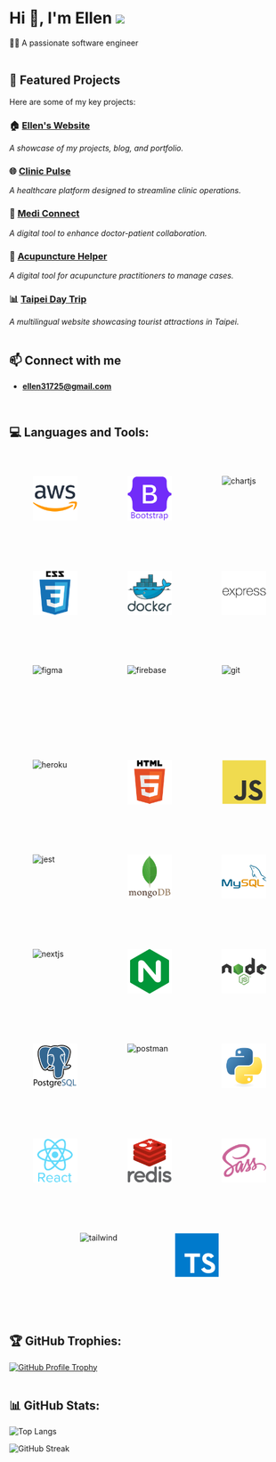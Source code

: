 # Hi 👋, I'm Ellen ![](https://komarev.com/ghpvc/?username=Ellen-ho)

👩‍💻 A passionate software engineer  
<br>

## 🌟 Featured Projects  
Here are some of my key projects:

### 🏠 [Ellen's Website](https://ellen-website-rabfc76eg-ellenhos-projects.vercel.app)  
*A showcase of my projects, blog, and portfolio.*  

### 🌐 [Clinic Pulse](https://myclinics.life/)  
*A healthcare platform designed to streamline clinic operations.*

### 🤝 [Medi Connect](https://medi-connect-ui.vercel.app/)  
*A digital tool to enhance doctor-patient collaboration.*   

### 🧮 [Acupuncture Helper](https://acupuncture-helper-service.onrender.com/)  
*A digital tool for acupuncture practitioners to manage cases.*

### 📊 [Taipei Day Trip](https://travelco.agency/)  
*A multilingual website showcasing tourist attractions in Taipei.*  
<br>

## 📫 Connect with me  
- **ellen31725@gmail.com**
<br>

## 💻 Languages and Tools:
<p align="left" style="display: flex; flex-wrap: wrap; gap: 50px; justify-content: center; padding: 20px;">
  <img src="https://raw.githubusercontent.com/devicons/devicon/master/icons/amazonwebservices/amazonwebservices-original-wordmark.svg" alt="aws" width="80" height="80" style="margin: 20px;"/>   
  <img src="https://raw.githubusercontent.com/devicons/devicon/master/icons/bootstrap/bootstrap-plain-wordmark.svg" alt="bootstrap" width="80" height="80" style="margin: 20px;"/>
  <img src="https://www.chartjs.org/media/logo-title.svg" alt="chartjs" width="80" height="80" style="margin: 20px;"/>
  <img src="https://raw.githubusercontent.com/devicons/devicon/master/icons/css3/css3-original-wordmark.svg" alt="css3" width="80" height="80" style="margin: 20px;"/>
  <img src="https://raw.githubusercontent.com/devicons/devicon/master/icons/docker/docker-original-wordmark.svg" alt="docker" width="80" height="80" style="margin: 20px;"/>
  <img src="https://raw.githubusercontent.com/devicons/devicon/master/icons/express/express-original-wordmark.svg" alt="express" width="80" height="80" style="margin: 20px;"/>
  <img src="https://www.vectorlogo.zone/logos/figma/figma-icon.svg" alt="figma" width="80" height="80" style="margin: 20px;"/>
  <img src="https://www.vectorlogo.zone/logos/firebase/firebase-icon.svg" alt="firebase" width="80" height="80" style="margin: 20px;"/>
  <img src="https://www.vectorlogo.zone/logos/git-scm/git-scm-icon.svg" alt="git" width="80" height="80" style="margin: 20px;"/>
  <img src="https://www.vectorlogo.zone/logos/heroku/heroku-icon.svg" alt="heroku" width="80" height="80" style="margin: 20px;"/>
  <img src="https://raw.githubusercontent.com/devicons/devicon/master/icons/html5/html5-original-wordmark.svg" alt="html5" width="80" height="80" style="margin: 20px;"/>
  <img src="https://raw.githubusercontent.com/devicons/devicon/master/icons/javascript/javascript-original.svg" alt="javascript" width="80" height="80" style="margin: 20px;"/>
  <img src="https://www.vectorlogo.zone/logos/jestjsio/jestjsio-icon.svg" alt="jest" width="80" height="80" style="margin: 20px;"/>
  <img src="https://raw.githubusercontent.com/devicons/devicon/master/icons/mongodb/mongodb-original-wordmark.svg" alt="mongodb" width="80" height="80" style="margin: 20px;"/>
  <img src="https://raw.githubusercontent.com/devicons/devicon/master/icons/mysql/mysql-original-wordmark.svg" alt="mysql" width="80" height="80" style="margin: 20px;"/>
  <img src="https://cdn.worldvectorlogo.com/logos/nextjs-2.svg" alt="nextjs" width="80" height="80" style="margin: 20px;"/>
  <img src="https://raw.githubusercontent.com/devicons/devicon/master/icons/nginx/nginx-original.svg" alt="nginx" width="80" height="80" style="margin: 20px;"/>
  <img src="https://raw.githubusercontent.com/devicons/devicon/master/icons/nodejs/nodejs-original-wordmark.svg" alt="nodejs" width="80" height="80" style="margin: 20px;"/>
  <img src="https://raw.githubusercontent.com/devicons/devicon/master/icons/postgresql/postgresql-original-wordmark.svg" alt="postgresql" width="80" height="80" style="margin: 20px;"/>
  <img src="https://www.vectorlogo.zone/logos/getpostman/getpostman-icon.svg" alt="postman" width="80" height="80" style="margin: 20px;"/>
  <img src="https://raw.githubusercontent.com/devicons/devicon/master/icons/python/python-original.svg" alt="python" width="80" height="80" style="margin: 20px;"/>
  <img src="https://raw.githubusercontent.com/devicons/devicon/master/icons/react/react-original-wordmark.svg" alt="react" width="80" height="80" style="margin: 20px;"/>
  <img src="https://raw.githubusercontent.com/devicons/devicon/master/icons/redis/redis-original-wordmark.svg" alt="redis" width="80" height="80" style="margin: 20px;"/>
  <img src="https://raw.githubusercontent.com/devicons/devicon/master/icons/sass/sass-original.svg" alt="sass" width="80" height="80" style="margin: 20px;"/>
  <img src="https://www.vectorlogo.zone/logos/tailwindcss/tailwindcss-icon.svg" alt="tailwind" width="80" height="80" style="margin: 20px;"/>
  <img src="https://raw.githubusercontent.com/devicons/devicon/master/icons/typescript/typescript-original.svg" alt="typescript" width="80" height="80" style="margin: 20px;"/>
</p>
<br>

## 🏆 GitHub Trophies:
[![GitHub Profile Trophy](https://github-profile-trophy.vercel.app/?username=ellen-ho)](https://github.com/ryo-ma/github-profile-trophy)
<br>
<br>
## 📊 GitHub Stats:
![Top Langs](https://github-readme-stats.vercel.app/api/top-langs?username=ellen-ho&show_icons=true&locale=en&layout=compact)

![GitHub Streak](https://github-readme-streak-stats.herokuapp.com/?user=ellen-ho)


